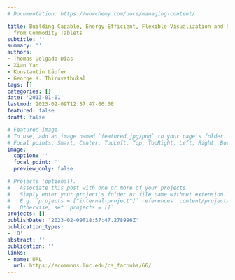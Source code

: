 ```yaml
---
# Documentation: https://wowchemy.com/docs/managing-content/

title: Building Capable, Energy-Efficient, Flexible Visualization and Sensing Clusters
  from Commodity Tablets
subtitle: ''
summary: ''
authors:
- Thomas Delgado Dias
- Xian Yan
- Konstantin Läufer
- George K. Thiruvathukal
tags: []
categories: []
date: '2013-01-01'
lastmod: 2023-02-09T12:57:47-06:00
featured: false
draft: false

# Featured image
# To use, add an image named `featured.jpg/png` to your page's folder.
# Focal points: Smart, Center, TopLeft, Top, TopRight, Left, Right, BottomLeft, Bottom, BottomRight.
image:
  caption: ''
  focal_point: ''
  preview_only: false

# Projects (optional).
#   Associate this post with one or more of your projects.
#   Simply enter your project's folder or file name without extension.
#   E.g. `projects = ["internal-project"]` references `content/project/deep-learning/index.md`.
#   Otherwise, set `projects = []`.
projects: []
publishDate: '2023-02-09T18:57:47.278996Z'
publication_types:
- '0'
abstract: ''
publication: ''
links:
- name: URL
  url: https://ecommons.luc.edu/cs_facpubs/66/
---
```

